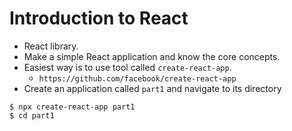 # Introduction to React
- React library.
- Make a simple React application and know the core concepts.
- Easiest way is to use tool called `create-react-app`.
    - `https://github.com/facebook/create-react-app`
- Create an application called `part1` and navigate to its directory

```
$ npx create-react-app part1
$ cd part1
```